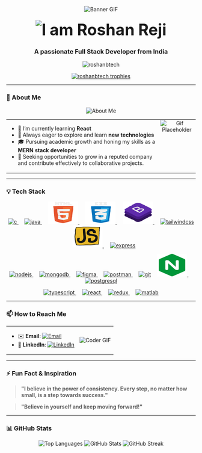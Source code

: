 <p align="center">
  <img src="https://www.wingstechsolutions.com/wp-content/uploads/2022/03/full-stack-development.gif" alt="Banner GIF" width="100%" height="400px" />
</p>

<!-- Larger Title Section -->
<h1 align="center" style="font-size: 3em; margin-top: 20px; margin-bottom: 20px;">
  <img src="https://img.shields.io/badge/I_am_Roshan_Reji-8A2BE2?style=for-the-badge&labelColor=black&color=8A2BE2" alt="I am Roshan Reji" />
</h1>

<h3 align="center">A passionate Full Stack Developer from India</h3>

<p align="center">
  <img src="https://komarev.com/ghpvc/?username=roshanbtech&label=Profile%20views&color=8A2BE2&style=flat" alt="roshanbtech" />
</p>

<p align="center">
  <a href="https://github.com/ryo-ma/github-profile-trophy">
    <img src="https://github-profile-trophy.vercel.app/?username=roshanbtech&theme=darkhub" alt="roshanbtech trophies" />
  </a>
</p>

---

### 🌟 About Me

<p align="center">
  <img src="https://img.shields.io/badge/-Aspiring_MERN_Stack_Developer|Passionate_Learner|Consistent_Goal_Setter-8A2BE2?style=for-the-badge&labelColor=black" alt="About Me"/>
</p>

<table style="width: 100%; max-width: 1200px; margin: 0 auto;">
  <tr>
    <td style="width: 80%; vertical-align: top;">
      <ul>
        <li>🌱 I’m currently learning <strong>React</strong></li>
        <li>🚀 Always eager to explore and learn <strong>new technologies</strong></li>
        <li>🎓 Pursuing academic growth and honing my skills as a <strong>MERN stack developer</strong></li>
        <li>💼 Seeking opportunities to grow in a reputed company and contribute effectively to collaborative projects.</li>
      </ul>
    </td>
    <td style="width: 20%; text-align: center; vertical-align: top;">
      <!-- Placeholder for GIF -->
      <img src="https://giffiles.alphacoders.com/219/219846.gif" alt="Gif Placeholder" width="120" height="120" />
    </td>
  </tr>
</table>

---

### 💡 Tech Stack

<p align="center">
  <a href="https://www.cprogramming.com/" target="_blank" rel="noreferrer"> <img src="https://i.redd.it/nmuax05zxoab1.gif" alt="c" width="100" height="80"/> </a>&nbsp;&nbsp;&nbsp;
  <a href="https://www.java.com" target="_blank" rel="noreferrer"> <img src="https://www.gif-maniac.com/gifs/50/49799.gif" alt="java" width="80" height="60"/> </a>&nbsp;&nbsp;&nbsp;
  <a href="https://www.w3.org/html/" target="_blank" rel="noreferrer"> <img src="https://raw.githubusercontent.com/Zenfection/Image/master/2021/06/08-15-55-13-06-00-18-00-html5.gif" alt="html5" width="80" height="60"/> </a>&nbsp;&nbsp;&nbsp;
  <a href="https://www.w3schools.com/css/" target="_blank" rel="noreferrer"> <img src="https://raw.githubusercontent.com/beingabeer/beingabeer/master/logo/css.gif" alt="css3" width="80" height="60"/> </a>&nbsp;&nbsp;&nbsp;
  <a href="https://getbootstrap.com" target="_blank" rel="noreferrer"> <img src="https://raw.githubusercontent.com/beingabeer/beingabeer/master/logo/bootstrap.gif" alt="bootstrap" width="80" height="60"/> </a>&nbsp;&nbsp;&nbsp;
  <a href="https://tailwindcss.com/" target="_blank" rel="noreferrer"> <img src="https://www.vectorlogo.zone/logos/tailwindcss/tailwindcss-icon.svg" alt="tailwindcss" width="40" height="40"/> </a>&nbsp;&nbsp;&nbsp;
  <a href="https://developer.mozilla.org/en-US/docs/Web/JavaScript" target="_blank" rel="noreferrer"> <img src="https://raw.githubusercontent.com/beingabeer/beingabeer/master/logo/javascript.gif" alt="javascript" width="80" height="60"/> </a>&nbsp;&nbsp;&nbsp;
  <a href="https://expressjs.com" target="_blank" rel="noreferrer"> <img src="https://img.icons8.com/?size=64&id=2ZOaTclOqD4q&format=png" alt="express" width="40" height="40"/> </a>
</p>

<p align="center">
  <a href="https://nodejs.org" target="_blank" rel="noreferrer"> <img src="https://cdn.hashnode.com/res/hashnode/image/upload/v1705116187638/b3a314d9-d8b1-4a0c-91da-259f588bb470.gif?w=1600&h=840&fit=crop&crop=entropy&auto=format,compress&gif-q=60&format=webm" alt="nodejs" width="80" height="40"/> </a>&nbsp;&nbsp;&nbsp;
  <a href="https://www.mongodb.com/" target="_blank" rel="noreferrer"> <img src="https://miro.medium.com/v2/format:jpg/resize:fit:600/0*g3Rud63B7gJx_DgP.gif" alt="mongodb" width="80" height="60"/> </a>&nbsp;&nbsp;&nbsp;
  <a href="https://www.figma.com/" target="_blank" rel="noreferrer"> <img src="https://cdn.dribbble.com/users/2653319/screenshots/6813714/figma_logo_animation.gif" alt="figma" width="60" height="40"/> </a>&nbsp;&nbsp;&nbsp;
  <a href="https://postman.com" target="_blank" rel="noreferrer"> <img src="https://www.vectorlogo.zone/logos/getpostman/getpostman-icon.svg" alt="postman" width="40" height="40"/> </a>&nbsp;&nbsp;&nbsp;
  <a href="https://git-scm.com/" target="_blank" rel="noreferrer"> <img src="https://dev-to-uploads.s3.amazonaws.com/i/aemh1hg5e62n3t8z5vhp.gif" alt="git" width="80" height="40"/></a>&nbsp;&nbsp;&nbsp;
  <a href="https://www.nginx.com" target="_blank" rel="noreferrer"> <img src="https://raw.githubusercontent.com/devicons/devicon/master/icons/nginx/nginx-original.svg" alt="nginx" width="80" height="60"/> </a>&nbsp;&nbsp;&nbsp;
  <a href="https://www.postgresql.org/" target="_blank" rel="noreferrer"> <img src="https://raw.githubusercontent.com/arshul/arshul/master/assets/postgresql.gif" alt="postgresql" width="100" height="80"/> </a>
</p>

<p align="center">
  <a href="https://www.typescriptlang.org/" target="_blank" rel="noreferrer"> <img src="https://www.joshuaondieki.com/assets/gifs/Typescript.gif" alt="typescript" width="80" height="60"/> </a>&nbsp;&nbsp;&nbsp;
  <a href="https://reactjs.org/" target="_blank" rel="noreferrer"> <img src="https://user-images.githubusercontent.com/52352285/96442452-c64f2700-1228-11eb-8c92-35a64d4cef32.gif" alt="react" width="80" height="60"/> </a>&nbsp;&nbsp;&nbsp;
  <a href="https://redux.js.org/" target="_blank" rel="noreferrer"> <img src="https://raw.githubusercontent.com/reduxjs/redux/master/logo/logo.png" alt="redux" width="40" height="40"/> </a>&nbsp;&nbsp;&nbsp;
  <a href="https://www.mathworks.com/" target="_blank" rel="noreferrer"> <img src="https://th.bing.com/th/id/R.440241008197dc4925958b22744191c0?rik=Ww0kZefeUBSrqg&riu=http%3a%2f%2fmath.iit.edu%2f%7efass%2fgraphics%2fml_5_mem.gif&ehk=0%2b92rAlHKWoz4M8CFHh5zTLViHqNJSZdJMhrM8jm26U%3d&risl=&pid=ImgRaw&r=0" alt="matlab" width="60" height="40"/> </a>
</p>

---

### 📫 How to Reach Me

<table align="center">
  <tr>
    <td>
      <ul>
        <li>✉️ <strong>Email</strong>: <a href="mailto:roshanreji987@gmail.com"><img src="https://img.shields.io/badge/-roshanreji987%40gmail.com-8A2BE2?style=for-the-badge&labelColor=black&color=8A2BE2" alt="Email"></a></li>
        <li>💬 <strong>LinkedIn</strong>: <a href="https://www.linkedin.com/in/roshan-reji-96951722b/"><img src="https://img.shields.io/badge/-Connect%20with%20me-8A2BE2?style=for-the-badge&labelColor=black&color=8A2BE2" alt="LinkedIn"></a></li>
      </ul>
    </td>
    <td>
      <img src="https://images.squarespace-cdn.com/content/v1/5769fc401b631bab1addb2ab/1541580611624-TE64QGKRJG8SWAIUS7NS/coding-freak.gif" width="250" alt="Coder GIF">
    </td>
  </tr>
</table>

---

### ⚡ Fun Fact & Inspiration

> **"I believe in the power of consistency. Every step, no matter how small, is a step towards success."**

> **"Believe in yourself and keep moving forward!"**

---

### 📊 GitHub Stats

<p align="center">
  <img src="https://github-readme-stats.vercel.app/api/top-langs?username=roshanbtech&show_icons=true&locale=en&layout=compact&theme=dark&bg_color=000000&title_color=8A2BE2&text_color=8A2BE2" alt="Top Languages" />
  <img src="https://github-readme-stats.vercel.app/api?username=roshanbtech&show_icons=true&locale=en&theme=dark&bg_color=000000&title_color=8A2BE2&text_color=8A2BE2" alt="GitHub Stats" />
  <img src="https://github-readme-streak-stats.herokuapp.com/?user=roshanbtech&theme=dark&background=000000&border=8A2BE2&stroke=8A2BE2&ring=8A2BE2&fire=8A2BE2" alt="GitHub Streak" />
</p>
